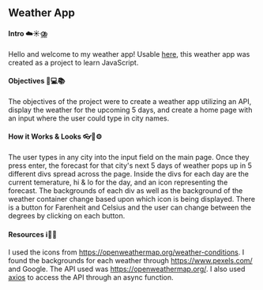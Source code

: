 ## Weather App

#### Intro ☁️☀️⛈️
Hello and welcome to my weather app! Usable [here](https://lisonallie.github.io/Weather-App/), this weather app was created as a project to learn JavaScript. 

#### Objectives 📝💻📚
The objectives of the project were to create a weather app utilizing an API, display the weather for the upcoming 5 days, and create a home page with an input where the user could type in city names.

#### How it Works & Looks 👓🎨⚙️
The user types in any city into the input field on the main page. Once they press enter, the forecast for that city's next 5 days of weather pops up in 5 different divs spread across the page. Inside the divs for each day are the current temerature, hi & lo for the day, and an icon representing the forecast. The backgrounds of each div as well as the background of the weather container change based upon which icon is being displayed. There is a button for Farenheit and Celsius and the user can change between the degrees by clicking on each button.

#### Resources ℹ️🥂💎
I used the icons from https://openweathermap.org/weather-conditions. I found the backgrounds for each weather through https://www.pexels.com/ and Google. The API used was https://openweathermap.org/. I also used [axios](https://github.com/axios/axios) to access the API through an async function.